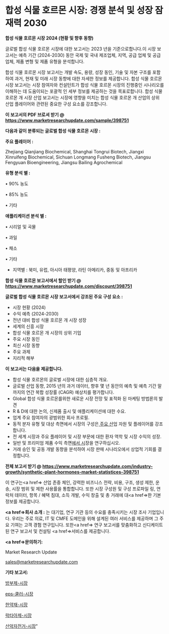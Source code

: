 # 합성 식물 호르몬 시장: 경쟁 분석 및 성장 잠재력 2030

<strong>합성 식물 호르몬 시장 2024 (현황 및 향후 동향)</strong>

글로벌 합성 식물 호르몬 시장에 대한 보고서는 2023 년을 기준으로합니다.이 시장 보고서는 예측 기간 (2024-2030) 동안 국제 및 국내 제조업체, 지역, 공급 업체 및 공급 업체, 제품 변형 및 제품 유형을 분석합니다.

합성 식물 호르몬 시장 보고서는 개발 속도, 용량, 성장 동인, 기술 및 자본 구조를 포함하여 과거, 현재 및 미래 시장 동향에 대한 자세한 정보를 제공합니다. 합성 식물 호르몬 시장 보고서는 시장 참여자와 컨설턴트가 합성 식물 호르몬 시장의 진행중인 시나리오를 이해하는 데 도움이되는 포괄적 인 세부 정보를 제공하는 것을 목표로합니다. 합성 식물 호르몬 개 시장 산업 보고서는 시장에 영향을 미치는 합성 식물 호르몬 개 산업의 상위 산업 플레이어와 관련된 중요한 구성 요소를 강조합니다.



<strong>이 보고서의 PDF 브로셔 받기 @ <a href=https://www.marketresearchupdate.com/sample/398751>https://www.marketresearchupdate.com/sample/398751</a></strong>



<strong>다음과 같이 분류되는 글로벌 합성 식물 호르몬 시장 :</strong>



<strong>주요 플레이어 :</strong>

Zhejiang Qianjiang Biochemical, Shanghai Tongrui Biotech, Jiangxi Xinruifeng Biochemical, Sichuan Longmang Fusheng Biotech, Jiangsu Fengyuan Bioengineering, Jiangsu Bailing Agrochemical



<strong>유형 분석 별 :</strong>

• 90% 농도

• 85% 농도

• 기타



<strong>애플리케이션 분석 별 :</strong>

• 시리얼 및 곡물

• 과일

• 채소

• 기타

<ul>
  <li>지역별 : 북미, 유럽, 아시아 태평양, 라틴 아메리카, 중동 및 아프리카</li>
</ul>


<strong>합성 식물 호르몬 보고서에서 할인 받기 @ <a href=https://www.marketresearchupdate.com/discount/398751>https://www.marketresearchupdate.com/discount/398751</a></strong>



<strong>글로벌 합성 식물 호르몬 시장 보고서에서 강조된 주요 구성 요소 :</strong>
<ul>
  <li>시장 현황 (2024)</li>
  <li>수익 예측 (2024-2030)</li>
  <li>전년 대비 합성 식물 호르몬 개 시장 성장</li>
  <li>세계의 신흥 시장</li>
  <li>합성 식물 호르몬 개 시장의 상위 기업</li>
  <li>주요 시장 동인</li>
  <li>최신 시장 동향</li>
  <li>주요 과제</li>
  <li>지리적 해부</li>
</ul>


<strong>이 보고서는 다음을 제공합니다.</strong>
<ul>
  <li>합성 식물 호르몬의 글로벌 시장에 대한 심층적 개요.</li>
  <li>글로벌 산업 동향, 2015 년의 과거 데이터, 향후 몇 년 동안의 예측 및 예측 기간 말까지의 연간 복합 성장률 (CAGR) 예상치를 평가합니다.</li>
  <li>Global 합성 식물 호르몬를위한 새로운 시장 전망 및 표적화 된 마케팅 방법론의 발견</li>
  <li>R &amp; D에 대한 논의, 신제품 출시 및 애플리케이션에 대한 수요.</li>
  <li>업계 주요 참여자의 광범위한 회사 프로필.</li>
  <li>동적 분자 유형 및 대상 측면에서 시장의 구성은<a href=> 주요 산</a>업 자원 및 플레이어를 강조합니다.</li>
  <li>전 세계 시장과 주요 플레이어 및 시장 부문에 대한 환자 역학 및 시장 수익의 성장.</li>
  <li>일반 및 프리미엄 제품 수익 측면<a href=>에서 시</a>장을 연구하십시오.</li>
  <li>거래 승인 및 공동 개발 동향을 분석하여 시장 판매 시나리오에서 상업적 기회를 결정합니다.</li>
</ul>



<strong>전체 보고서 받기 @ <a href=https://www.marketresearchupdate.com/industry-growth/synthetic-plant-hormones-market-statistices-398751>https://www.marketresearchupdate.com/industry-growth/synthetic-plant-hormones-market-statistices-398751</a></strong>

이 연구는<a href=> 산업 존중</a> 체인, 강력한 비즈니스 전략, 비용, 구조, 생성 제한, 운송, 시장 범위 및 제한 사용률을 통합합니다. 또한 시장 구성원 및 구성 프로파일 링, 연락처 데이터, 항목 / 혜택 침대, 소득 개발, 수익 창출 및 총 거래에 대<a href=>한 기본 </a>정보를 제공합니다.



<strong><a href=>회사 소</a>개 :</strong>
는 대기업, 연구 기관 등의 수요를 충족시키는 시장 조사 기업입니다. 우리는 주로 의료, IT 및 CMFE 도메인을 위해 설계된 여러 서비스를 제공하며 그 주요 기여는 고객 경험 연구입니다. 또한<a href=> 연구 보</a>고서를 맞춤화하고 신디케이트 된 연구 보고서 및 컨설팅 <a href=>서비스</a>를 제공합니다.



<strong><a href=>문의하기:</a></strong>

Market Research Update

sales@marketresearchupdate.com



<strong>기타 보고서:</strong>

<a href=https://www.linkedin.com/pulse/방부제-시장-현재-및-미래-성장-2029-survey-savvy-insights-360-analysis/>방부제-시장</a>

<a href=https://www.linkedin.com/pulse/eps-쿨러-시장-동향-및-성장-전망-survey-spotlight-pro-24-analysis-azk4f/>eps-쿨러-시장</a>

<a href=https://www.linkedin.com/pulse/한약재-시장-현재-및-미래-성장-2029-analytics-avenue-adventures-24-ana-4aenf/>한약재-시장</a>

<a href=https://www.linkedin.com/pulse/락타아제-시장-경쟁-분석-및-성장-잠재력-2030-analytics-avenue-adventures-24-ana-qjnsf/>락타아제-시장</a>

<a href=https://www.linkedin.com/pulse/산악자전거-시장-세분화-연구-및-목표-고객2029년-consumer-connection-chronicles-24--cgyxf/>산악자전거-시장</a>"
